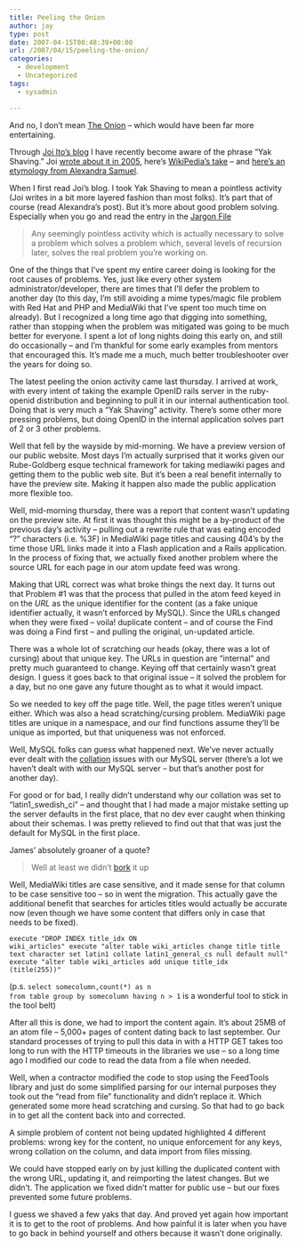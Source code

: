 ```yaml
---
title: Peeling the Onion
author: jay
type: post
date: 2007-04-15T00:48:39+00:00
url: /2007/04/15/peeling-the-onion/
categories:
  - development
  - Uncategorized
tags:
  - sysadmin

---
```

And no, I don’t mean [The Onion][1] &#8211; which would have been far more entertaining.

Through [Joi Ito’s blog][2] I have recently become aware of the phrase “Yak Shaving.” Joi [wrote about it in 2005][3], here’s [WikiPedia’s take][4] &#8211; and [here’s an etymology from Alexandra Samuel][5].

When I first read Joi’s blog. I took Yak Shaving to mean a pointless activity (Joi writes in a bit more layered fashion than most folks). It’s part that of course (read Alexandra’s post). But it’s more about good problem solving. Especially when you go and read the entry in the [Jargon File][6]

> Any seemingly pointless activity which is actually necessary to solve a problem which solves a problem which, several levels of recursion later, solves the real problem you’re working on.

One of the things that I’ve spent my entire career doing is looking for the root causes of problems. Yes, just like every other system administrator/developer, there are times that I’ll defer the problem to another day (to this day, I’m still avoiding a mime types/magic file problem with Red Hat and PHP and MediaWiki that I’ve spent too much time on already). But I recognized a long time ago that digging into something, rather than stopping when the problem was mitigated was going to be much better for everyone. I spent a lot of long nights doing this early on, and still do occasionally &#8211; and I’m thankful for some early examples from mentors that encouraged this. It’s made me a much, much better troubleshooter over the years for doing so.

The latest peeling the onion activity came last thursday. I arrived at work, with every intent of taking the example OpenID rails server in the ruby-openid distribution and beginning to pull it in our internal authentication tool. Doing that is very much a “Yak Shaving” activity. There’s some other more pressing problems, but doing OpenID in the internal application solves part of 2 or 3 other problems.

Well that fell by the wayside by mid-morning. We have a preview version of our public website. Most days I’m actually surprised that it works given our Rube-Goldberg esque technical framework for taking mediawiki pages and getting them to the public web site. But it’s been a real benefit internally to have the preview site. Making it happen also made the public application more flexible too.

Well, mid-morning thursday, there was a report that content wasn’t updating on the preview site. At first it was thought this might be a by-product of the previous day’s activity &#8211; pulling out a rewrite rule that was eating encoded “?” characters (i.e. %3F) in MediaWiki page titles and causing 404’s by the time those URL links made it into a Flash application and a Rails application. In the process of fixing that, we actually fixed another problem where the source URL for each page in our atom update feed was wrong.

Making that URL correct was what broke things the next day. It turns out that Problem #1 was that the process that pulled in the atom feed keyed in on the _URL_ as the unique identifier for the content (as a fake unique identifier actually, it wasn’t enforced by MySQL). Since the URLs changed when they were fixed &#8211; voila! duplicate content &#8211; and of course the Find was doing a Find first &#8211; and pulling the original, un-updated article.

There was a whole lot of scratching our heads (okay, there was a lot of cursing) about that unique key. The URLs in question are “internal” and pretty much guaranteed to change. Keying off that certainly wasn’t great design. I guess it goes back to that original issue &#8211; it solved the problem for a day, but no one gave any future thought as to what it would impact.

So we needed to key off the page title. Well, the page titles weren’t unique either. Which was also a head scratching/cursing problem. MediaWiki page titles are unique in a namespace, and our find functions assume they’ll be unique as imported, but that uniqueness was not enforced.

Well, MySQL folks can guess what happened next. We’ve never actually ever dealt with the [collation][7] issues with our MySQL server (there’s a lot we haven’t dealt with with our MySQL server &#8211; but that’s another post for another day).

For good or for bad, I really didn’t understand why our collation was set to “latin1\_swedish\_ci” &#8211; and thought that I had made a major mistake setting up the server defaults in the first place, that no dev ever caught when thinking about their schemas. I was pretty relieved to find out that that was just the default for MySQL in the first place.

James’ absolutely groaner of a quote?

> Well at least we didn’t [bork][8] it up

Well, MediaWiki titles are case sensitive, and it made sense for that column to be case sensitive too &#8211; so in went the migration. This actually gave the additional benefit that searches for articles titles would actually be accurate now (even though we have some content that differs only in case that needs to be fixed).

<code class="highlighter-rouge">execute "DROP INDEX title_idx ON wiki_articles" execute "alter table wiki_articles change title title text character set latin1 collate latin1_general_cs null default null" execute "alter table wiki_articles add unique title_idx (title(255))"</code>

(p.s. <code class="highlighter-rouge">select somecolumn,count(*) as n from table group by somecolumn having n &gt; 1</code> is a wonderful tool to stick in the tool belt)

After all this is done, we had to import the content again. It’s about 25MB of an atom file &#8211; 5,000+ pages of content dating back to last september. Our standard processes of trying to pull this data in with a HTTP GET takes too long to run with the HTTP timeouts in the libraries we use &#8211; so a long time ago I modified our code to read the data from a file when needed.

Well, when a contractor modified the code to stop using the FeedTools library and just do some simplified parsing for our internal purposes they took out the “read from file” functionality and didn’t replace it. Which generated some more head scratching and cursing. So that had to go back in to get all the content back into and corrected.

A simple problem of content not being updated highlighted 4 different problems: wrong key for the content, no unique enforcement for any keys, wrong collation on the column, and data import from files missing.

We could have stopped early on by just killing the duplicated content with the wrong URL, updating it, and reimporting the latest changes. But we didn’t. The application we fixed didn’t matter for public use &#8211; but our fixes prevented some future problems.

I guess we shaved a few yaks that day. And proved yet again how important it is to get to the root of problems. And how painful it is later when you have to go back in behind yourself and others because it wasn’t done originally.

 [1]: http://www.theonion.com/content/
 [2]: http://joi.ito.com/archives/2007/04/12/mindfulness_and_deferred_yak_shaving.html
 [3]: http://joi.ito.com/archives/2005/03/05/yak_shaving.html
 [4]: http://en.wikipedia.org/w/index.php?title=Yak_shaving&oldid=122457857
 [5]: http://alexandrasamuel.com/blog/?p=38
 [6]: http://catb.org/jargon/html/Y/yak-shaving.html
 [7]: http://dev.mysql.com/doc/refman/5.0/en/charset-general.html
 [8]: http://en.wikipedia.org/w/index.php?title=Swedish_Chef&oldid=122090634